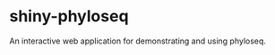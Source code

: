 shiny-phyloseq
==============

An interactive web application for demonstrating and using phyloseq.
